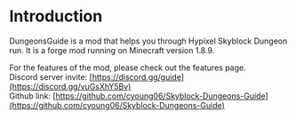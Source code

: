 # Introduction

DungeonsGuide is a mod that helps you through Hypixel Skyblock Dungeon run. It is a forge mod running on Minecraft version 1.8.9.

For the features of the mod, please check out the features page.   
Discord server invite: [https://discord.gg/guide](https://discord.gg/vuGsXhY5Bv)  
Github link: [https://github.com/cyoung06/Skyblock-Dungeons-Guide](https://github.com/cyoung06/Skyblock-Dungeons-Guide)




